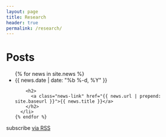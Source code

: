 ```yaml
---
layout: page
title: Research
header: true
permalink: /research/
---
```


<div class="home">

  <h1 class="page-heading">Posts</h1>

  <ul class="news-list">
    {% for news in site.news %}
      <li>
        <span class="news-meta">{{ news.date | date: "%b %-d, %Y" }}</span>

        <h2>
          <a class="news-link" href="{{ news.url | prepend: site.baseurl }}">{{ news.title }}</a>
        </h2>
      </li>
    {% endfor %}
  </ul>

  <p class="rss-subscribe">subscribe <a href="{{ "/feed.xml" | prepend: site.baseurl }}">via RSS</a></p>

</div>
